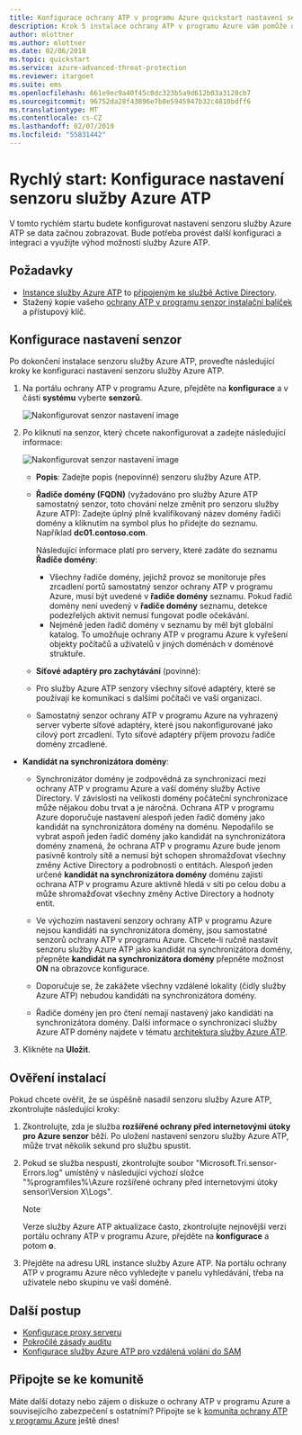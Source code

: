 ```yaml
---
title: Konfigurace ochrany ATP v programu Azure quickstart nastavení senzor | Dokumentace Microsoftu
description: Krok 5 instalace ochrany ATP v programu Azure vám pomůže nakonfigurovat nastavení pro samostatný senzor vaší ochrany ATP v programu Azure.
author: mlottner
ms.author: mlottner
ms.date: 02/06/2018
ms.topic: quickstart
ms.service: azure-advanced-threat-protection
ms.reviewer: itargoet
ms.suite: ems
ms.openlocfilehash: 661e9ec9a40f45c0dc323b5a9d612b03a3128cb7
ms.sourcegitcommit: 96752da28f43896e7b8e5945947b32c4810bdff6
ms.translationtype: MT
ms.contentlocale: cs-CZ
ms.lasthandoff: 02/07/2019
ms.locfileid: "55831442"
---
```

# <a name="quickstart-configure-azure-atp-sensor-settings"></a>Rychlý start: Konfigurace nastavení senzoru služby Azure ATP

V tomto rychlém startu budete konfigurovat nastavení senzoru služby Azure ATP se data začnou zobrazovat. Bude potřeba provést další konfiguraci a integraci a využijte výhod možností služby Azure ATP.  

## <a name="prerequisites"></a>Požadavky

- [Instance služby Azure ATP](install-atp-step1.md) to [připojeným ke službě Active Directory](install-atp-step2.md).
- Stažený kopie vašeho [ochrany ATP v programu senzor instalační balíček](install-atp-step3.md) a přístupový klíč.

## <a name="configure-sensor-settings"></a>Konfigurace nastavení senzor

Po dokončení instalace senzoru služby Azure ATP, proveďte následující kroky ke konfiguraci nastavení senzoru služby Azure ATP.

1.  Na portálu ochrany ATP v programu Azure, přejděte na **konfigurace** a v části **systému** vyberte **senzorů**.
   
    ![Nakonfigurovat senzor nastavení image](media/atp-sensor-config.png)


2. Po kliknutí na senzor, který chcete nakonfigurovat a zadejte následující informace:

   ![Nakonfigurovat senzor nastavení image](media/atp-sensor-config-2.png)

   - **Popis**: Zadejte popis (nepovinné) senzoru služby Azure ATP.
   - **Řadiče domény (FQDN)** (vyžadováno pro služby Azure ATP samostatný senzor, toto chování nelze změnit pro senzoru služby Azure ATP): Zadejte úplný plně kvalifikovaný název domény řadiči domény a kliknutím na symbol plus ho přidejte do seznamu. Například **dc01.contoso.com**.

     Následující informace platí pro servery, které zadáte do seznamu **Řadiče domény**:
     - Všechny řadiče domény, jejichž provoz se monitoruje přes zrcadlení portů samostatný senzor ochrany ATP v programu Azure, musí být uvedené v **řadiče domény** seznamu. Pokud řadič domény není uvedený v **řadiče domény** seznamu, detekce podezřelých aktivit nemusí fungovat podle očekávání.
     - Nejméně jeden řadič domény v seznamu by měl být globální katalog. To umožňuje ochrany ATP v programu Azure k vyřešení objekty počítačů a uživatelů v jiných doménách v doménové struktuře.

   - **Síťové adaptéry pro zachytávání** (povinné):
   
    - Pro služby Azure ATP senzory všechny síťové adaptéry, které se používají ke komunikaci s dalšími počítači ve vaší organizaci.
    - Samostatný senzor ochrany ATP v programu Azure na vyhrazený server vyberte síťové adaptéry, které jsou nakonfigurované jako cílový port zrcadlení. Tyto síťové adaptéry příjem provozu řadiče domény zrcadlené.

  - **Kandidát na synchronizátora domény**: 
    
    - Synchronizátor domény je zodpovědná za synchronizaci mezi ochrany ATP v programu Azure a vaší domény služby Active Directory. V závislosti na velikosti domény počáteční synchronizace může nějakou dobu trvat a je náročná. Ochrana ATP v programu Azure doporučuje nastavení alespoň jeden řadič domény jako kandidát na synchronizátora domény na doménu. Nepodařilo se vybrat aspoň jeden řadič domény jako kandidát na synchronizátora domény znamená, že ochrana ATP v programu Azure bude jenom pasivně kontroly sítě a nemusí být schopen shromažďovat všechny změny Active Directory a podrobnosti o entitách. Alespoň jeden určené **kandidát na synchronizátora domény** doménu zajistí ochrana ATP v programu Azure aktivně hledá v síti po celou dobu a může shromažďovat všechny změny Active Directory a hodnoty entit.
  
    - Ve výchozím nastavení senzory ochrany ATP v programu Azure nejsou kandidáti na synchronizátora domény, jsou samostatné senzorů ochrany ATP v programu Azure. Chcete-li ručně nastavit senzoru služby Azure ATP jako kandidát na synchronizátora domény, přepněte **kandidát na synchronizátora domény** přepněte možnost **ON** na obrazovce konfigurace.
        
    - Doporučuje se, že zakážete všechny vzdálené lokality (čidly služby Azure ATP) nebudou kandidáti na synchronizátora domény.
   
    - Řadiče domény jen pro čtení nemají nastavený jako kandidáti na synchronizátora domény. Další informace o synchronizaci služby Azure ATP domény najdete v tématu [architektura služby Azure ATP](atp-architecture.md#azure-atp-sensor-features).
  
3. Klikněte na **Uložit**.


## <a name="validate-installations"></a>Ověření instalací
Pokud chcete ověřit, že se úspěšně nasadil senzoru služby Azure ATP, zkontrolujte následující kroky:

1. Zkontrolujte, zda je služba **rozšířené ochrany před internetovými útoky pro Azure senzor** běží. Po uložení nastavení senzoru služby Azure ATP, může trvat několik sekund pro službu spustit.

2. Pokud se služba nespustí, zkontrolujte soubor "Microsoft.Tri.sensor-Errors.log" umístěný v následující výchozí složce "%programfiles%\Azure rozšířené ochrany před internetovými útoky sensor\Version X\Logs".
 
   >[!NOTE]
   > Verze služby Azure ATP aktualizace často, zkontrolujte nejnovější verzi portálu ochrany ATP v programu Azure, přejděte na **konfigurace** a potom **o**. 

3. Přejděte na adresu URL instance služby Azure ATP. Na portálu ochrany ATP v programu Azure něco vyhledejte v panelu vyhledávání, třeba na uživatele nebo skupinu ve vaší doméně.

## <a name="next-steps"></a>Další postup

- [Konfigurace proxy serveru](configure-proxy.md)
- [Pokročilé zásady auditu](atp-advanced-audit-policy.md)
- [Konfigurace služby Azure ATP pro vzdálená volání do SAM](install-atp-step8-samr.md)


## <a name="join-the-community"></a>Připojte se ke komunitě

Máte další dotazy nebo zájem o diskuze o ochrany ATP v programu Azure a souvisejícího zabezpečení s ostatními? Připojte se k [komunita ochrany ATP v programu Azure](https://aka.ms/azureatpcommunity) ještě dnes!
